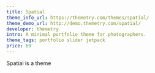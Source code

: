 ```yaml
---
title: Spatial
theme_info_url: https://themetry.com/themes/spatial/
theme_demo_url: http://demo.themetry.com/spatial/
developer: themetry
intro: A minimal portfolio theme for photographers.
theme_tags: portfolio slider jetpack
price: 69
---
```

Spatial is a theme
